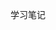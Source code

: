 <!--
 * @Author: Eric YangXinde
 * @Date: 2020-09-25 20:00:09
 * @LastModifiedBy: Eric YangXinde
 * @LastEditTime: 2021-01-24 22:16:19
 * @Description:
-->

学习笔记
